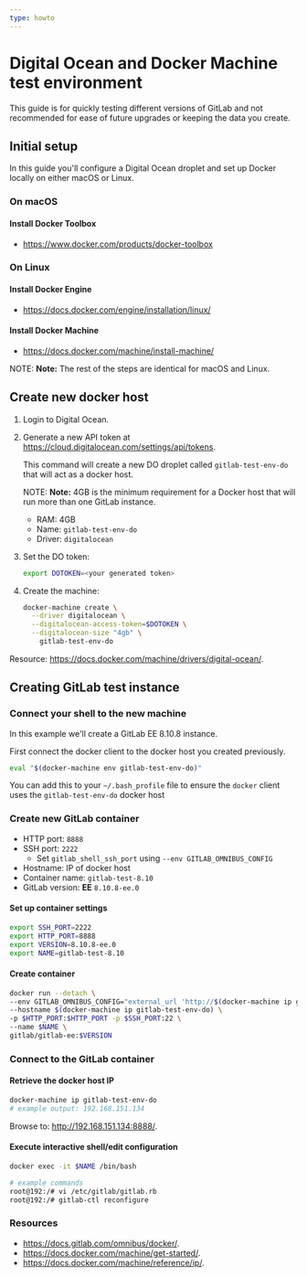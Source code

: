 ```yaml
---
type: howto
---
```


# Digital Ocean and Docker Machine test environment

This guide is for quickly testing different versions of GitLab and not
recommended for ease of future upgrades or keeping the data you create.

## Initial setup

In this guide you'll configure a Digital Ocean droplet and set up Docker
locally on either macOS or Linux.

### On macOS

#### Install Docker Toolbox

- <https://www.docker.com/products/docker-toolbox>

### On Linux

#### Install Docker Engine

- <https://docs.docker.com/engine/installation/linux/>

#### Install Docker Machine

- <https://docs.docker.com/machine/install-machine/>

NOTE: **Note:**
The rest of the steps are identical for macOS and Linux.

## Create new docker host

1. Login to Digital Ocean.
1. Generate a new API token at <https://cloud.digitalocean.com/settings/api/tokens>.

    This command will create a new DO droplet called `gitlab-test-env-do` that will act as a docker host.

    NOTE: **Note:**
    4GB is the minimum requirement for a Docker host that will run more than one GitLab instance.

    - RAM: 4GB
    - Name: `gitlab-test-env-do`
    - Driver: `digitalocean`

1. Set the DO token:

    ```sh
    export DOTOKEN=<your generated token>
    ```

1. Create the machine:

    ```sh
    docker-machine create \
      --driver digitalocean \
      --digitalocean-access-token=$DOTOKEN \
      --digitalocean-size "4gb" \
        gitlab-test-env-do
    ```

Resource: <https://docs.docker.com/machine/drivers/digital-ocean/>.

## Creating GitLab test instance

### Connect your shell to the new machine

In this example we'll create a GitLab EE 8.10.8 instance.

First connect the docker client to the docker host you created previously.

```sh
eval "$(docker-machine env gitlab-test-env-do)"
```

You can add this to your `~/.bash_profile` file to ensure the `docker` client uses the `gitlab-test-env-do` docker host

### Create new GitLab container

- HTTP port: `8888`
- SSH port: `2222`
  - Set `gitlab_shell_ssh_port` using `--env GITLAB_OMNIBUS_CONFIG`
- Hostname: IP of docker host
- Container name: `gitlab-test-8.10`
- GitLab version: **EE** `8.10.8-ee.0`

#### Set up container settings

```sh
export SSH_PORT=2222
export HTTP_PORT=8888
export VERSION=8.10.8-ee.0
export NAME=gitlab-test-8.10
```

#### Create container

```sh
docker run --detach \
--env GITLAB_OMNIBUS_CONFIG="external_url 'http://$(docker-machine ip gitlab-test-env-do):$HTTP_PORT'; gitlab_rails['gitlab_shell_ssh_port'] = $SSH_PORT;" \
--hostname $(docker-machine ip gitlab-test-env-do) \
-p $HTTP_PORT:$HTTP_PORT -p $SSH_PORT:22 \
--name $NAME \
gitlab/gitlab-ee:$VERSION
```

### Connect to the GitLab container

#### Retrieve the docker host IP

```sh
docker-machine ip gitlab-test-env-do
# example output: 192.168.151.134
```

Browse to: <http://192.168.151.134:8888/>.

#### Execute interactive shell/edit configuration

```sh
docker exec -it $NAME /bin/bash
```

```sh
# example commands
root@192:/# vi /etc/gitlab/gitlab.rb
root@192:/# gitlab-ctl reconfigure
```

### Resources

- <https://docs.gitlab.com/omnibus/docker/>.
- <https://docs.docker.com/machine/get-started/>.
- <https://docs.docker.com/machine/reference/ip/>.

<!-- ## Troubleshooting

Include any troubleshooting steps that you can foresee. If you know beforehand what issues
one might have when setting this up, or when something is changed, or on upgrading, it's
important to describe those, too. Think of things that may go wrong and include them here.
This is important to minimize requests for support, and to avoid doc comments with
questions that you know someone might ask.

Each scenario can be a third-level heading, e.g. `### Getting error message X`.
If you have none to add when creating a doc, leave this section in place
but commented out to help encourage others to add to it in the future. -->
